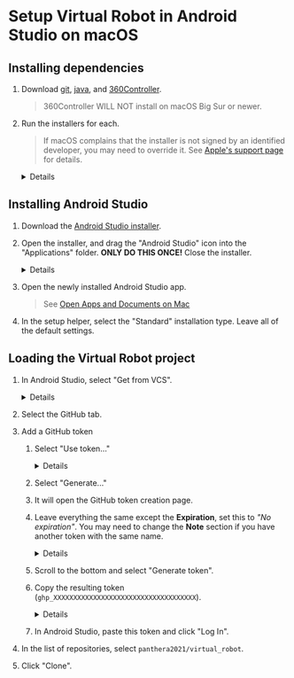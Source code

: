 # Setup Virtual Robot in Android Studio on macOS

## Installing dependencies
1. Download [git](https://github.com/panthera2021/setup-instructions-mac/releases/download/downloads/git-2.6.2-intel-universal-mavericks.pkg), [java](https://github.com/panthera2021/setup-instructions-mac/releases/download/downloads/amazon-corretto-8.302.08.1-macosx-x64.pkg), and [360Controller](https://github.com/panthera2021/setup-instructions-mac/releases/download/downloads/Install360Controller.pkg).
    > 360Controller WILL NOT install on macOS Big Sur or newer.

2. Run the installers for each.
    > If macOS complains that the installer is not signed by an identified developer, you may need to override it. See [Apple's support page](https://support.apple.com/guide/mac-help/open-a-mac-app-from-an-unidentified-developer-mh40616/mac) for details.
 
    <details>
    
    ![](resources/install-git.png)
    </details>

## Installing Android Studio
1. Download the [Android Studio installer](https://github.com/panthera2021/setup-instructions-mac/releases/download/downloads/android-studio-2020.3.1.23-mac.dmg).
2. Open the installer, and drag the "Android Studio" icon into the "Applications" folder. **ONLY DO THIS ONCE!** Close the installer.
    <details>
    
    ![](resources/drag-android-studio.png)
    </details>

4. Open the newly installed Android Studio app.
    > See [Open Apps and Documents on Mac](https://support.apple.com/guide/mac-help/open-apps-and-documents-mchlp1014/10.14/)
5. In the setup helper, select the "Standard" installation type. Leave all of the default settings.

## Loading the Virtual Robot project
1. In Android Studio, select "Get from VCS".
    <details>
    
    ![](resources/get-from-vcs.png)
    </details>
2. Select the GitHub tab.
3. Add a GitHub token
    1. Select "Use token..."
        <details>
        
        ![](resources/use-token.png)
        </details>
    2. Select "Generate..."
    3. It will open the GitHub token creation page.
    4. Leave everything the same except the **Expiration**, set this to *"No expiration"*. You may need to change the **Note** section if you have another token with the same name.
        <details>
        
        ![](resources/setup-token.png)
        </details>
    5. Scroll to the bottom and select "Generate token".
    6. Copy the resulting token (`ghp_XXXXXXXXXXXXXXXXXXXXXXXXXXXXXXXXXXXX`).
        <details>
        
        ![](resources/copy-token.png)
        </details>
    7. In Android Studio, paste this token and click "Log In".
4. In the list of repositories, select `panthera2021/virtual_robot`.
5. Click "Clone".